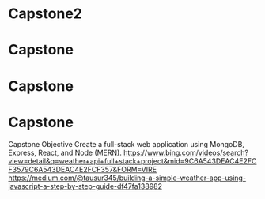 # Capstone2
# Capstone
# Capstone
# Capstone
Capstone Objective
Create a full-stack web application using MongoDB, Express, React, and Node (MERN).
https://www.bing.com/videos/search?view=detail&q=weather+api+full+stack+project&mid=9C6A543DEAC4E2FCF3579C6A543DEAC4E2FCF357&FORM=VIRE 
https://medium.com/@tausur345/building-a-simple-weather-app-using-javascript-a-step-by-step-guide-df47fa138982
